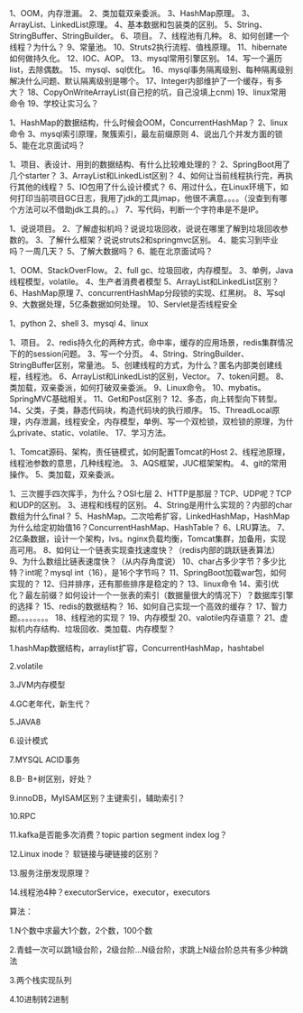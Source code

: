 

1、OOM，内存泄漏。
2、类加载双亲委派。
3、HashMap原理。
3、ArrayList、LinkedList原理。
4、基本数据和包装类的区别。
5、String、StringBuffer、StringBuilder。
6、项目。
7、线程池有几种。
8、如何创建一个线程？为什么？
9、常量池。
10、Struts2执行流程、值栈原理。
11、hibernate如何做持久化。
12、IOC、AOP。
13、mysql常用引擎区别。
14、写一个遍历list，去除偶数。
15、mysql、sql优化。
16、mysql事务隔离级别、每种隔离级别解决什么问题、默认隔离级别是哪个。
17、Integer内部维护了一个缓存，有多大？
18、CopyOnWriteArrayList(自己挖的坑，自己没填上cnm)
19、linux常用命令
19、学校让实习么？



1、HashMap的数据结构，什么时候会OOM，ConcurrentHashMap？
2、linux命令
3、mysql索引原理，聚簇索引，最左前缀原则
4、说出几个并发方面的锁
5、能在北京面试吗？



1、项目、表设计、用到的数据结构、有什么比较难处理的？
2、SpringBoot用了几个starter？
3、ArrayList和LinkedList区别？
4、如何让当前线程执行完，再执行其他的线程？
5、IO包用了什么设计模式？
6、用过什么，在Linux环境下，如何打印当前项目GC日志，我用了jdk的工具jmap，他很不满意。。。。（没查到有哪个方法可以不借助jdk工具的。。）
7、写代码，判断一个字符串是不是IP。

1、说说项目。
2、了解虚拟机吗？说说垃圾回收，说说在哪里了解到垃圾回收参数的。
3、了解什么框架？说说struts2和springmvc区别。
4、能实习到毕业吗？一周几天？
5、了解大数据吗？
6、能在北京面试吗？


1、OOM、StackOverFlow。
2、full gc、垃圾回收，内存模型。
3、单例，Java线程模型，volatile。
4、生产者消费者模型
5、ArrayList和LinkedList区别？
6、HashMap原理
7、concurrentHashMap分段锁的实现、红黑树。
8、写sql
9、大数据处理，5亿条数据如何处理。
10、Servlet是否线程安全

1、python 
2、shell 
3、mysql 
4、linux

1、项目。 
2、redis持久化的两种方式，命中率，缓存的应用场景，redis集群情况下的的session问题。 
3、写一个分页。 
4、String、StringBuilder、StringBuffer区别，常量池。 
5、创建线程的方式，为什么？匿名内部类创建线程，线程池。 
6、ArrayList和LinkedList的区别，Vector。 
7、token问题。 
8、类加载，双亲委派，如何打破双亲委派。 
9、Linux命令。 
10、mybatis。SpringMVC基础相关。 
11、Get和Post区别？ 
12、多态，向上转型向下转型。 
14、父类，子类，静态代码块，构造代码块的执行顺序。 
15、ThreadLocal原理，内存泄漏，线程安全，内存模型，单例、写一个双检锁，双检锁的原理，为什么private、static、volatile、 
17、学习方法。


1、Tomcat源码、架构，责任链模式，如何配置Tomcat的Host 
2、线程池原理，线程池参数的意思，几种线程池。 
3、AQS框架，JUC框架架构。 
4、git的常用操作。 
5、类加载，双亲委派。

1、三次握手四次挥手，为什么？OSI七层 
2、HTTP是那层？TCP、UDP呢？TCP和UDP的区别。 
3、进程和线程的区别。 
4、String是用什么实现的？内部的char数组为什么final？ 
5、HashMap。二次哈希扩容，LinkedHashMap，HashMap为什么给定初始值16？ConcurrentHashMap、HashTable？ 
6、LRU算法。 
7、2亿条数据，设计一个架构，lvs。nginx负载均衡，Tomcat集群，加备用，实现高可用。 
8、如何让一个链表实现查找速度快？（redis内部的跳跃链表算法） 
9、为什么数组比链表速度快？（从内存角度说） 
10、char占多少字节？多少比特？int呢？mysql int（16），是16个字节吗？ 
11、SpringBoot加载war包，如何实现的？ 
12、归并排序，还有那些排序是稳定的？ 
13、linux命令 
14、索引优化？最左前缀？如何设计一个一张表的索引（数据量很大的情况下）？数据库引擎的选择？ 
15、redis的数据结构？ 
16、如何自己实现一个高效的缓存？ 
17、智力题。。。。。。。。 
18、线程池的实现？ 
19、内存模型 
20、valotile内存语意？ 
21、虚拟机内存结构、垃圾回收、类加载、内存模型？









1.hashMap数据结构，arraylist扩容，ConcurrentHashMap，hashtabel

2.volatile

3.JVM内存模型

4.GC老年代，新生代？

5.JAVA8

6.设计模式

7.MYSQL ACID事务

8.B- B+树区别，好处？

9.innoDB，MyISAM区别？主键索引，辅助索引？

10.RPC

11.kafka是否能多次消费？topic partion segment index log？

12.Linux inode？ 软链接与硬链接的区别？

13.服务注册发现原理？

14.线程池4种？executorService，executor，executors



算法：

1.N个数中求最大1个数，2个数，100个数

2.青蛙一次可以跳1级台阶，2级台阶...N级台阶，求跳上N级台阶总共有多少种跳法

3.两个栈实现队列

4.10进制转2进制